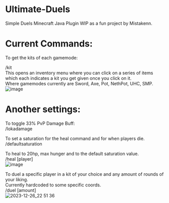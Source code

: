 # Ultimate-Duels
Simple Duels Minecraft Java Plugin WIP as a fun project by Mistakenn.

# Current Commands:
To get the kits of each gamemode:

/kit<br>
This opens an inventory menu where you can click on a series of items which each indicates a kit you get given once you click on it.<br>
Where gamemodes currently are Sword, Axe, Pot, NethPot, UHC, SMP.<br>
![image](https://github.com/Mistakennnn/Ultimate-Duels/assets/125143558/a4967d93-2899-43ec-a93a-bbffb3e3a411)

# Another settings:<br>
To toggle 33% PvP Damage Buff:<br>
/lokadamage

To set a saturation for the heal command and for when players die.<br>
/defaultsaturation

To heal to 20hp, max hunger and to the default saturation value.<br>
/heal [player]<br>
![image](https://github.com/Mistakennnn/Ultimate-Duels/assets/125143558/7a8601e3-b0b9-4c74-8fda-3eafddfcc114)

To duel a specific player in a kit of your choice and any amount of rounds of your liking.<br>
Currently hardcoded to some specific coords.<br>
/duel <targetplayer> [amount]<br>
![2023-12-26_22 51 36](https://github.com/Mistakennnn/Ultimate-Duels/assets/125143558/69388459-ddee-4169-9888-a1d524d1546b)
